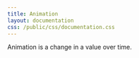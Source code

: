 ```yaml
---
title: Animation
layout: documentation
css: /public/css/documentation.css
---
```


Animation is a change in a value over time.
